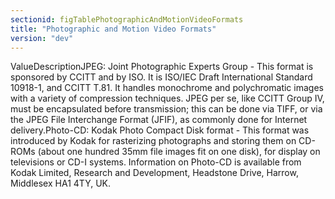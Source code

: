 ```yaml
---
sectionid: figTablePhotographicAndMotionVideoFormats
title: "Photographic and Motion Video Formats"
version: "dev"
---
```


ValueDescriptionJPEG: Joint Photographic Experts Group - This format is sponsored by CCITT and by ISO. It is ISO/IEC Draft International
            Standard 10918-1, and CCITT T.81. It handles monochrome and polychromatic images with a
            variety of compression techniques. JPEG per se, like CCITT Group IV, must be
            encapsulated before transmission; this can be done via TIFF, or via the JPEG File
            Interchange Format (JFIF), as commonly done for Internet delivery.Photo-CD: Kodak Photo Compact Disk format - This format was introduced by Kodak for rasterizing photographs and storing them
            on CD-ROMs (about one hundred 35mm file images fit on one disk), for display on
            televisions or CD-I systems. Information on Photo-CD is available from Kodak Limited,
            Research and Development, Headstone Drive, Harrow, Middlesex HA1 4TY, UK.
